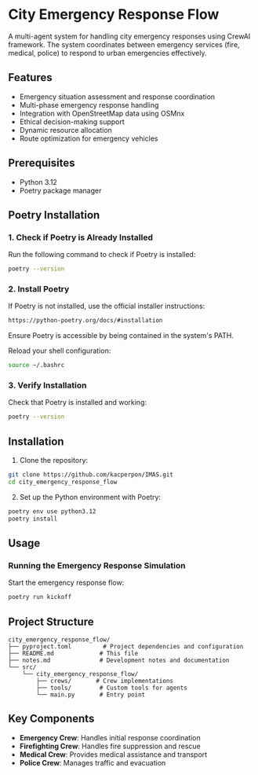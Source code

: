 # City Emergency Response Flow

A multi-agent system for handling city emergency responses using CrewAI framework. The system coordinates between emergency services (fire, medical, police) to respond to urban emergencies effectively.

## Features

- Emergency situation assessment and response coordination
- Multi-phase emergency response handling
- Integration with OpenStreetMap data using OSMnx
- Ethical decision-making support
- Dynamic resource allocation
- Route optimization for emergency vehicles

## Prerequisites

- Python 3.12
- Poetry package manager

## Poetry Installation

### 1. Check if Poetry is Already Installed
Run the following command to check if Poetry is installed:
```bash
poetry --version
```

### 2. Install Poetry
If Poetry is not installed, use the official installer instructions:

```bash
https://python-poetry.org/docs/#installation
```

Ensure Poetry is accessible by being contained in the system's PATH.

Reload your shell configuration:

```bash
source ~/.bashrc
```

### 3. Verify Installation
Check that Poetry is installed and working:

```bash
poetry --version
```


## Installation

1. Clone the repository:
```bash
git clone https://github.com/kacperpon/IMAS.git
cd city_emergency_response_flow
```

2. Set up the Python environment with Poetry:
```bash
poetry env use python3.12
poetry install
```

## Usage

### Running the Emergency Response Simulation

Start the emergency response flow:
```bash
poetry run kickoff
```


## Project Structure

```
city_emergency_response_flow/
├── pyproject.toml         # Project dependencies and configuration
├── README.md             # This file
├── notes.md              # Development notes and documentation
└── src/
    └── city_emergency_response_flow/
        ├── crews/       # Crew implementations
        ├── tools/        # Custom tools for agents
        └── main.py       # Entry point
```

## Key Components

- **Emergency Crew**: Handles initial response coordination
- **Firefighting Crew**: Handles fire suppression and rescue
- **Medical Crew**: Provides medical assistance and transport
- **Police Crew**: Manages traffic and evacuation



